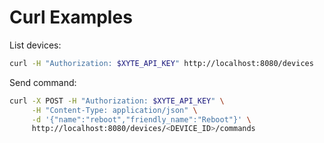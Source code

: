 # Curl Examples

List devices:
```bash
curl -H "Authorization: $XYTE_API_KEY" http://localhost:8080/devices
```

Send command:
```bash
curl -X POST -H "Authorization: $XYTE_API_KEY" \
     -H "Content-Type: application/json" \
     -d '{"name":"reboot","friendly_name":"Reboot"}' \
     http://localhost:8080/devices/<DEVICE_ID>/commands
```
